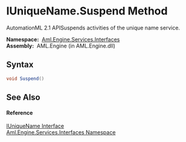 IUniqueName.Suspend Method
==========================
AutomationML 2.1 APISuspends activities of the unique name service.

  **Namespace:**  [Aml.Engine.Services.Interfaces][1]  
  **Assembly:**  AML.Engine (in AML.Engine.dll)

Syntax
------

```csharp
void Suspend()
```


See Also
--------

#### Reference
[IUniqueName Interface][2]  
[Aml.Engine.Services.Interfaces Namespace][1]  

[1]: ../README.md
[2]: README.md
[3]: https://www.automationml.org
[4]: ../../icons/logoShade.png